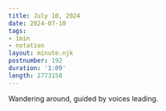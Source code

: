 ```yaml
---
title: July 10, 2024
date: 2024-07-10
tags:
- 1min
- notation
layout: minute.njk
postnumber: 192
duration: '1:09'
length: 2773158
---
```

Wandering around, guided by voices leading.